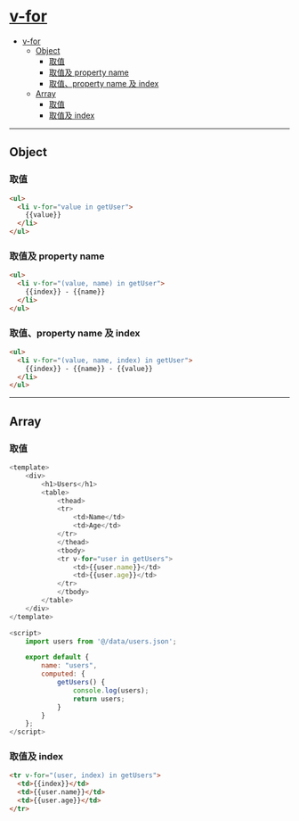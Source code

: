 # [v-for](https://vuejs.org/v2/guide/list.html)

- [v-for](#v-for)
  - [Object](#object)
    - [取值](#%e5%8f%96%e5%80%bc)
    - [取值及 property name](#%e5%8f%96%e5%80%bc%e5%8f%8a-property-name)
    - [取值、property name 及 index](#%e5%8f%96%e5%80%bcproperty-name-%e5%8f%8a-index)
  - [Array](#array)
    - [取值](#%e5%8f%96%e5%80%bc-1)
    - [取值及 index](#%e5%8f%96%e5%80%bc%e5%8f%8a-index)

---

## Object

### 取值

```html
<ul>
  <li v-for="value in getUser">
    {{value}}
  </li>
</ul>
```

### 取值及 property name

```html
<ul>
  <li v-for="(value, name) in getUser">
    {{index}} - {{name}}
  </li>
</ul>
```

### 取值、property name 及 index

```html
<ul>
  <li v-for="(value, name, index) in getUser">
    {{index}} - {{name}} - {{value}}
  </li>
</ul>
```

---

## Array

### 取值

```js
<template>
    <div>
        <h1>Users</h1>
        <table>
            <thead>
            <tr>
                <td>Name</td>
                <td>Age</td>
            </tr>
            </thead>
            <tbody>
            <tr v-for="user in getUsers">
                <td>{{user.name}}</td>
                <td>{{user.age}}</td>
            </tr>
            </tbody>
        </table>
    </div>
</template>

<script>
    import users from '@/data/users.json';

    export default {
        name: "users",
        computed: {
            getUsers() {
                console.log(users);
                return users;
            }
        }
    };
</script>
```

### 取值及 index

```html
<tr v-for="(user, index) in getUsers">
  <td>{{index}}</td>
  <td>{{user.name}}</td>
  <td>{{user.age}}</td>
</tr>
```
